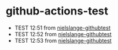 # github-actions-test

- TEST 12:51 from [nielslange-githubtest](https://github.com/nielslange-githubtest)
- TEST 12:52 from [nielslange-githubtest](https://github.com/nielslange-githubtest)
- TEST 12:53 from [nielslange-githubtest](https://github.com/nielslange-githubtest)
